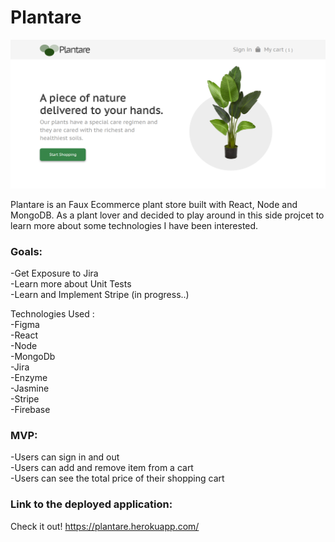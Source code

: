 # Plantare

![img](plantare.png)

Plantare is an Faux Ecommerce plant store built with React, Node and MongoDB.
As a plant lover and decided to play around in this side projcet to learn more about some technologies I have been interested. <br>


### Goals:

-Get Exposure to Jira  <br>
-Learn more about Unit Tests  <br>
-Learn and Implement Stripe (in progress..) <br>

Technologies Used : <br>
-Figma <br>
-React <br>
-Node <br>
-MongoDb <br>
-Jira <br>
-Enzyme <br>
-Jasmine <br>
-Stripe <br>
-Firebase <br>

### MVP:

-Users can sign in and out <br>
-Users can add and remove item from a cart  <br>
-Users can see the total price of their shopping cart  <br>

### Link to the deployed application:

Check it out!
https://plantare.herokuapp.com/
